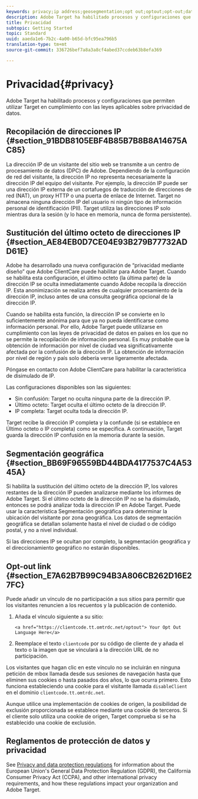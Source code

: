 ```yaml
---
keywords: privacy;ip address;geosegmentation;opt out;optout;opt-out;data privacy;government regulations;regulations
description: Adobe Target ha habilitado procesos y configuraciones que permiten utilizar Target en cumplimiento con las leyes aplicables sobre privacidad de datos.
title: Privacidad
subtopic: Getting Started
topic: Standard
uuid: aaeda1e6-7b2c-4a00-b65d-bfc95ea796b5
translation-type: tm+mt
source-git-commit: 336726bef7a8a3a8cf4abed37ccdeb63b8efa369

---
```



# Privacidad{#privacy}

Adobe Target ha habilitado procesos y configuraciones que permiten utilizar Target en cumplimiento con las leyes aplicables sobre privacidad de datos.

## Recopilación de direcciones IP {#section_91BDB8105EBF4B85B7B8B8A14675AC85}

La dirección IP de un visitante del sitio web se transmite a un centro de procesamiento de datos (DPC) de Adobe. Dependiendo de la configuración de red del visitante, la dirección IP no representa necesariamente la dirección IP del equipo del visitante. Por ejemplo, la dirección IP puede ser una dirección IP externa de un cortafuegos de traducción de direcciones de red (NAT), un proxy HTTP o una puerta de enlace de Internet. Target no almacena ninguna dirección IP del usuario ni ningún tipo de información personal de identificación (PII). Target utiliza las direcciones IP solo mientras dura la sesión (y lo hace en memoria, nunca de forma persistente).

## Sustitución del último octeto de direcciones IP {#section_AE84EB0D7CE04E93B279B77732ADD61E}

Adobe ha desarrollado una nueva configuración de “privacidad mediante diseño” que Adobe ClientCare puede habilitar para Adobe Target. Cuando se habilita esta configuración, el último octeto (la última parte) de la dirección IP se oculta inmediatamente cuando Adobe recopila la dirección IP. Esta anonimización se realiza antes de cualquier procesamiento de la dirección IP, incluso antes de una consulta geográfica opcional de la dirección IP.

Cuando se habilita esta función, la dirección IP se convierte en lo suficientemente anónima para que ya no pueda identificarse como información personal. Por ello, Adobe Target puede utilizarse en cumplimiento con las leyes de privacidad de datos en países en los que no se permite la recopilación de información personal. Es muy probable que la obtención de información por nivel de ciudad vea significativamente afectada por la confusión de la dirección IP. La obtención de información por nivel de región y país solo debería verse ligeramente afectada.

Póngase en contacto con Adobe ClientCare para habilitar la característica de disimulado de IP.

Las configuraciones disponibles son las siguientes:

* Sin confusión: Target no oculta ninguna parte de la dirección IP.
* Último octeto: Target oculta el último octeto de la dirección IP.
* IP completa: Target oculta toda la dirección IP.

Target recibe la dirección IP completa y la confunde (si se establece en Último octeto o IP completa) como se especifica. A continuación, Target guarda la dirección IP confusión en la memoria durante la sesión.

## Segmentación geográfica {#section_BB69F96559BD44BDA4177537C4A5345A}

Si habilita la sustitución del último octeto de la dirección IP, los valores restantes de la dirección IP pueden analizarse mediante los informes de Adobe Target. Si el último octeto de la dirección IP no se ha disimulado, entonces se podrá analizar toda la dirección IP en Adobe Target. Puede usar la característica Segmentación geográfica para determinar la ubicación del visitante por zona geográfica. Los datos de segmentación geográfica se detallan solamente hasta el nivel de ciudad o de código postal, y no a nivel individual.

Si las direcciones IP se ocultan por completo, la segmentación geográfica y el direccionamiento geográfico no estarán disponibles.

## Opt-out link {#section_E7A62B7B99C94B3A806CB262D16E27FC}

Puede añadir un vínculo de no participación a sus sitios para permitir que los visitantes renuncien a los recuentos y la publicación de contenido.

1. Añada el vínculo siguiente a su sitio:

   `<a href="https://clientcode.tt.omtrdc.net/optout"> Your Opt Out Language Here</a>`
1. Reemplace el texto `clientcode` por su código de cliente de y añada el texto o la imagen que se vinculará a la dirección URL de no participación.

Los visitantes que hagan clic en este vínculo no se incluirán en ninguna petición de mbox llamada desde sus sesiones de navegación hasta que eliminen sus cookies o hasta pasados dos años, lo que ocurra primero. Esto funciona estableciendo una cookie para el visitante llamada `disableClient` en el dominio `clientcode.tt.omtrdc.net`.

Aunque utilice una implementación de cookies de origen, la posibilidad de exclusión proporcionada se establece mediante una cookie de terceros. Si el cliente solo utiliza una cookie de origen, Target comprueba si se ha establecido una cookie de exclusión.

## Reglamentos de protección de datos y privacidad

See [Privacy and data protection regulations](/help/c-implementing-target/c-considerations-before-you-implement-target/c-privacy/cmp-privacy-and-general-data-protection-regulation.md) for information about the European Union&#39;s General Data Protection Regulation (GDPR), the California Consumer Privacy Act (CCPA), and other international privacy requirements, and how these regulations impact your organization and Adobe Target.
